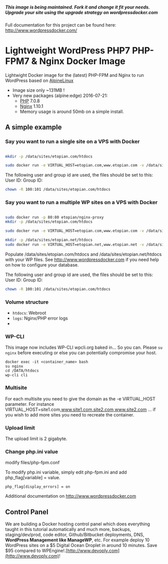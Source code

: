 ##### This image is being maintained. Fork it and change it fit your needs. Upgrade your site using the upgrade strategy on wordpressdocker.com

Full documentation for this project can be found here: http://www.wordpressdocker.com/

# Lightweight WordPress PHP7 PHP-FPM7 & Nginx Docker Image

Lightwight Docker image for the (latest) PHP-FPM and Nginx to run WordPress based on [AlpineLinux](http://alpinelinux.org)

* Image size only ~131MB !
* Very new packages (alpine:edge) 2016-07-21:
  * [PHP](http://pkgs.alpinelinux.org/package/main/x86/php) 7.0.8
  * [Nginx](http://pkgs.alpinelinux.org/package/main/x86/nginx) 1.10.1
  * Memory usage is around 50mb on a simple install.

## A simple example
### Say you want to run a single site on a VPS with Docker

```bash

mkdir -p /data/sites/etopian.com/htdocs

sudo docker run -e VIRTUAL_HOST=etopian.com,www.etopian.com -v /data/sites/etopian.com:/DATA -p 80:80 etopian/alpine-php-wordpress

```
The following user and group id are used, the files should be set to this:
User ID: 
Group ID: 

```bash
chown -R 100:101 /data/sites/etopian.com/htdocs
```

### Say you want to run a multiple WP sites on a VPS with Docker

```bash

sudo docker run -p 80:80 etopian/nginx-proxy
mkdir -p /data/sites/etopian.com/htdocs

sudo docker run -e VIRTUAL_HOST=etopian.com,www.etopian.com -v /data/sites/etopian.com:/DATA etopian/alpine-php-wordpress

mkdir -p /data/sites/etopian.net/htdocs
sudo docker run -e VIRTUAL_HOST=etopian.net,www.etopian.net -v /data/sites/etopian.net:/DATA etopian/alpine-php-wordpress
```

Populate /data/sites/etopian.com/htdocs and  /data/sites/etopian.net/htdocs with your WP files. See http://www.wordpressdocker.com if you need help on how to configure your database.

The following user and group id are used, the files should be set to this:
User ID: 
Group ID: 

```bash
chown -R 100:101 /data/sites/etopian.com/htdocs
```



### Volume structure

* `htdocs`: Webroot
* `logs`: Nginx/PHP error logs
* 

### WP-CLI

This image now includes WP-CLI wpcli.org baked in... So you can. Please `su nginx` before executing or else you can potentially compromise your host.

```
docker exec -it <container_name> bash
su nginx
cd /DATA/htdocs
wp-cli cli
```

### Multisite

For each multisite you need to give the domain as the -e VIRTUAL_HOST parameter. For instance VIRTUAL_HOST=site1.com,www.site1.com,site2.com,www.site2.com ... if you wish to add more sites you need to recreate the container.

### Upload limit

The upload limit is 2 gigabyte.

### Change php.ini value
modify files/php-fpm.conf

To modify php.ini variable, simply edit php-fpm.ini and add php_flag[variable] = value.

```
php_flag[display_errors] = on
```

Additional documentation on http://www.wordpressdocker.com

## Control Panel

We are building a Docker hosting control panel which does everything taught in this tutorial automatically and much more, backups, staging/dev/prod, code editor, Github/Bitbucket deployments, DNS, **WordPress Management like ManageWP**, etc. For example deploy 10 WordPress sites on a $5 Digital Ocean Droplet in around 10 minutes. Save $95 compared to WPEngine!.[http://www.devoply.com](http://www.devoply.com)!



